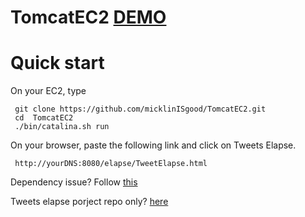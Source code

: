 # TomcatEC2 [DEMO](https://www.youtube.com/watch?v=yJKFps5G3MM&list=PLgxhSvoP-iTpuxlFy0f5Y49fCFSZp22TH&index=2)

# Quick start
On your EC2, type
     
     git clone https://github.com/micklinISgood/TomcatEC2.git
     cd  TomcatEC2
     ./bin/catalina.sh run
     
On your browser, paste the following link and click on Tweets Elapse.

     http://yourDNS:8080/elapse/TweetElapse.html

Dependency issue?
Follow [this](https://www.youtube.com/watch?v=-qPLGRNtgqU) 

Tweets elapse porject repo only? [here](https://github.com/micklinISgood/TweetsElapse) 

